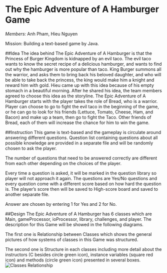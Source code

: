 # The Epic Adventure of A Hamburger Game
_Members:_ Anh Pham, Hieu Nguyen 

Mission: Building a text-based game by Java.

##Idea
The idea behind The Epic Adventure of A Hamburger is that the Princess of Burger Kingdom is kidnapped by an evil taco. The evil taco wants to know the secret recipe of a delicious hamburger, and wants to find out why the hamburger is more popular than taco. King Burger summons all the warrior, and asks them to bring back his beloved daughter, and who will be able to take back the princess, the king would make him a knight and reward him with gold. Hieu came up with this idea because of his empty stomach in a beautiful morning. After he shared his idea, the team members agreed to choose this idea as the storyline. The Epic Adventure of A Hamburger starts with the player takes the role of Bread, who is a warrior. Player can choose to go to fight the evil taco in the beginning of the game, or he can go to look for his friends (Lettuce, Tomato, Cheese, Ham, and Bacon) and make up a team, then go to fight the Taco. Other friends of Bread, each of them will increase the chance for him to win the game.

##Instruction
This game is text-based and the gameplay is circulate around answering different questions. Question list containing questions about all possible knowledge are provided in a separate file and will be randomly chosen to ask the player.

The number of questions that need to be answered correctly are different from each other depending on the choices of the player.

Every time a question is asked, it will be marked in the question library so player will not approach it again. The questions are Yes/No questions and every question come with a different score based on how hard the question is. The player’s score then will be saved to High-score board and saved to another separate file.

Answer are chosen by entering 1 for Yes and 2 for No.

##Design
The Epic Adventure of A Hamburger has 6 classes which are Main, gameProcessor, ioProcessor, library, challenges, and player. The description for this Game will be showed in the following diagrams.

The first one is Relationship between Classes which shows the general pictures of how systems of classes in this Game was structured.

The second one is Structure in each classes including more detail about the instructors 
(C besides circle green icon), instance variables (square red icon) and methods (circle green icon) presented in several boxes.
![Classes Relationship](https://farm1.staticflickr.com/758/22487663777_3216fe5e36.jpg)
